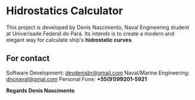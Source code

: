 # Hidrostatics Calculator

This project is developed by Denis Nascimento, Naval Engineering student at Univerisade Federal do Pará. Its intends is to create a modern and elegant way for calculate ship's **hidrostatic curves**.

## For contact

Software Development: devdenisbr@gmail.com
Naval/Marine Engineering: dncnaval@gmal.com
Personal Fone: **+55(91)99201-5921**

**Regards Denis Nascimento**
